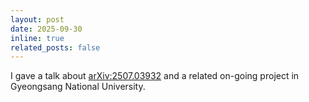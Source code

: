 ```yaml
---
layout: post
date: 2025-09-30
inline: true
related_posts: false
---
```


I gave a talk about [arXiv:2507.03932](https://arxiv.org/abs/2507.03932) and a related on-going project in Gyeongsang National University.
